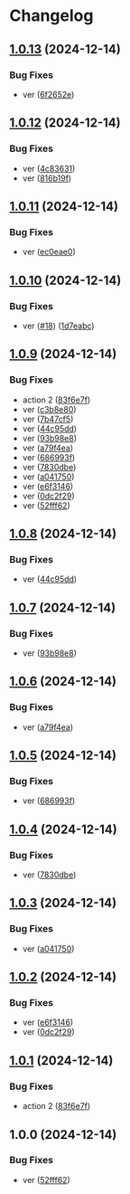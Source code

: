 # Changelog

## [1.0.13](https://github.com/jpoplar3000/gcp-cloud-storage/compare/v1.0.12...v1.0.13) (2024-12-14)


### Bug Fixes

* ver ([6f2652e](https://github.com/jpoplar3000/gcp-cloud-storage/commit/6f2652e9ad05aa7572d053e199ab697be6d5f54e))

## [1.0.12](https://github.com/jpoplar3000/gcp-cloud-storage/compare/v1.0.11...v1.0.12) (2024-12-14)


### Bug Fixes

* ver ([4c83631](https://github.com/jpoplar3000/gcp-cloud-storage/commit/4c8363103b1fc9c2d58bfd8c1fe15b1c8b5d0fba))
* ver ([816b19f](https://github.com/jpoplar3000/gcp-cloud-storage/commit/816b19f6518ad58e0275b16bbeb7b6a49e6a8be3))

## [1.0.11](https://github.com/jpoplar3000/gcp-cloud-storage/compare/v1.0.10...v1.0.11) (2024-12-14)


### Bug Fixes

* ver ([ec0eae0](https://github.com/jpoplar3000/gcp-cloud-storage/commit/ec0eae03789536109b631f0fb40e42a10037751b))

## [1.0.10](https://github.com/jpoplar3000/gcp-cloud-storage/compare/v1.0.9...v1.0.10) (2024-12-14)


### Bug Fixes

* ver ([#18](https://github.com/jpoplar3000/gcp-cloud-storage/issues/18)) ([1d7eabc](https://github.com/jpoplar3000/gcp-cloud-storage/commit/1d7eabcd483ec5f604dba24c383383c18c2bdc53))

## [1.0.9](https://github.com/jpoplar3000/gcp-cloud-storage/compare/v1.0.8...v1.0.9) (2024-12-14)


### Bug Fixes

* action 2 ([83f6e7f](https://github.com/jpoplar3000/gcp-cloud-storage/commit/83f6e7f22f351d0ae39f5371c6f9745de1e1716f))
* ver ([c3b8e80](https://github.com/jpoplar3000/gcp-cloud-storage/commit/c3b8e80e12fc1c931c43da499ebef01b4f796648))
* ver ([7b47cf5](https://github.com/jpoplar3000/gcp-cloud-storage/commit/7b47cf523e26646f482073c9ec8c54c46ea4ebf5))
* ver ([44c95dd](https://github.com/jpoplar3000/gcp-cloud-storage/commit/44c95dd525cc17e744d7c7c36970cb4e8f5769ae))
* ver ([93b98e8](https://github.com/jpoplar3000/gcp-cloud-storage/commit/93b98e848bc1bd6996d916e3c892c4ac5aaf1933))
* ver ([a79f4ea](https://github.com/jpoplar3000/gcp-cloud-storage/commit/a79f4ea9c2639d7f0a5576cd19d4e3893ae66cba))
* ver ([686993f](https://github.com/jpoplar3000/gcp-cloud-storage/commit/686993fee87dfba5f166aa2482523793cd574a27))
* ver ([7830dbe](https://github.com/jpoplar3000/gcp-cloud-storage/commit/7830dbe8167b7074a1974850b4fa7c5772c0d0e5))
* ver ([a041750](https://github.com/jpoplar3000/gcp-cloud-storage/commit/a041750989be40e97f3782bcda7a57a986c9e87f))
* ver ([e6f3146](https://github.com/jpoplar3000/gcp-cloud-storage/commit/e6f31464a96b736cc726666d6dcbca386a8fcd9c))
* ver ([0dc2f29](https://github.com/jpoplar3000/gcp-cloud-storage/commit/0dc2f2948057c25a6dae71b879d0b371eacfb936))
* ver ([52fff62](https://github.com/jpoplar3000/gcp-cloud-storage/commit/52fff6232664fc99a16051977b977c3227e4f288))

## [1.0.8](https://github.com/jpoplar3000/gcp-cloud-storage/compare/v1.0.7...v1.0.8) (2024-12-14)


### Bug Fixes

* ver ([44c95dd](https://github.com/jpoplar3000/gcp-cloud-storage/commit/44c95dd525cc17e744d7c7c36970cb4e8f5769ae))

## [1.0.7](https://github.com/jpoplar3000/gcp-cloud-storage/compare/v1.0.6...v1.0.7) (2024-12-14)


### Bug Fixes

* ver ([93b98e8](https://github.com/jpoplar3000/gcp-cloud-storage/commit/93b98e848bc1bd6996d916e3c892c4ac5aaf1933))

## [1.0.6](https://github.com/jpoplar3000/gcp-cloud-storage/compare/v1.0.5...v1.0.6) (2024-12-14)


### Bug Fixes

* ver ([a79f4ea](https://github.com/jpoplar3000/gcp-cloud-storage/commit/a79f4ea9c2639d7f0a5576cd19d4e3893ae66cba))

## [1.0.5](https://github.com/jpoplar3000/gcp-cloud-storage/compare/v1.0.4...v1.0.5) (2024-12-14)


### Bug Fixes

* ver ([686993f](https://github.com/jpoplar3000/gcp-cloud-storage/commit/686993fee87dfba5f166aa2482523793cd574a27))

## [1.0.4](https://github.com/jpoplar3000/gcp-cloud-storage/compare/v1.0.3...v1.0.4) (2024-12-14)


### Bug Fixes

* ver ([7830dbe](https://github.com/jpoplar3000/gcp-cloud-storage/commit/7830dbe8167b7074a1974850b4fa7c5772c0d0e5))

## [1.0.3](https://github.com/jpoplar3000/gcp-cloud-storage/compare/v1.0.2...v1.0.3) (2024-12-14)


### Bug Fixes

* ver ([a041750](https://github.com/jpoplar3000/gcp-cloud-storage/commit/a041750989be40e97f3782bcda7a57a986c9e87f))

## [1.0.2](https://github.com/jpoplar3000/gcp-cloud-storage/compare/v1.0.1...v1.0.2) (2024-12-14)


### Bug Fixes

* ver ([e6f3146](https://github.com/jpoplar3000/gcp-cloud-storage/commit/e6f31464a96b736cc726666d6dcbca386a8fcd9c))
* ver ([0dc2f29](https://github.com/jpoplar3000/gcp-cloud-storage/commit/0dc2f2948057c25a6dae71b879d0b371eacfb936))

## [1.0.1](https://github.com/jpoplar3000/gcp-cloud-storage/compare/v1.0.0...v1.0.1) (2024-12-14)


### Bug Fixes

* action 2 ([83f6e7f](https://github.com/jpoplar3000/gcp-cloud-storage/commit/83f6e7f22f351d0ae39f5371c6f9745de1e1716f))

## 1.0.0 (2024-12-14)


### Bug Fixes

* ver ([52fff62](https://github.com/jpoplar3000/gcp-cloud-storage/commit/52fff6232664fc99a16051977b977c3227e4f288))
